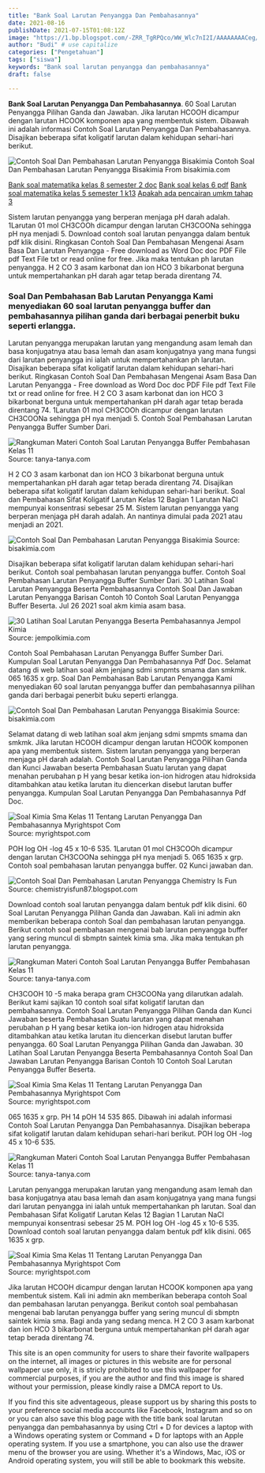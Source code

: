 ```yaml
---
title: "Bank Soal Larutan Penyangga Dan Pembahasannya"
date: 2021-08-16
publishDate: 2021-07-15T01:08:12Z
image: "https://1.bp.blogspot.com/-ZRR_TgRPQco/WW_Wlc7nI2I/AAAAAAAACeg/5j5J9rOvfKAysV87UMS9OK5FvRj5M5igACLcBGAs/s1600/jawaban%2Bsoal%2Blarutan%2Bbuffer%2B5.jpg"
author: "Budi" # use capitalize
categories: ["Pengetahuan"]
tags: ["siswa"]
keywords: "Bank soal larutan penyangga dan pembahasannya"
draft: false

---
```

<script type='text/javascript' src='//pl15944992.alternativecpmgate.com/6c/6f/d6/6c6fd630211742b4db132bd23b46b946.js'></script>
<script type='text/javascript' src='//pl15944975.alternativecpmgate.com/86/71/9a/86719ae0c65e9b2f7eb2905a08638c06.js'></script>
**Bank Soal Larutan Penyangga Dan Pembahasannya**. 60 Soal Larutan Penyangga Pilihan Ganda dan Jawaban. Jika larutan HCOOH dicampur dengan larutan HCOOK komponen apa yang membentuk sistem. Dibawah ini adalah informasi Contoh Soal Larutan Penyangga Dan Pembahasannya. Disajikan beberapa sifat koligatif larutan dalam kehidupan sehari-hari berikut.

![Contoh Soal Dan Pembahasan Larutan Penyangga Bisakimia](https://i2.wp.com/bisakimia.com/wp-content/uploads/2020/04/ph-asam-2-1.png?resize=549%2C635&amp;ssl=1 "Contoh Soal Dan Pembahasan Larutan Penyangga Bisakimia")
Contoh Soal Dan Pembahasan Larutan Penyangga Bisakimia From bisakimia.com

[Bank soal matematika kelas 8 semester 2 doc](/bank-soal-matematika-kelas-8-semester-2-doc/)
[Bank soal kelas 6 pdf](/bank-soal-kelas-6-pdf/)
[Bank soal matematika kelas 5 semester 1 k13](/bank-soal-matematika-kelas-5-semester-1-k13/)
[Apakah ada pencairan umkm tahap 3](/apakah-ada-pencairan-umkm-tahap-3/)

Sistem larutan penyangga yang berperan menjaga pH darah adalah. 1Larutan 01 mol CH3COOh dicampur dengan larutan CH3COONa sehingga pH nya menjadi 5. Download contoh soal larutan penyangga dalam bentuk pdf klik disini. Ringkasan Contoh Soal Dan Pembahasan Mengenai Asam Basa Dan Larutan Penyangga - Free download as Word Doc doc PDF File pdf Text File txt or read online for free. Jika maka tentukan ph larutan penyangga. H 2 CO 3 asam karbonat dan ion HCO 3 bikarbonat berguna untuk mempertahankan pH darah agar tetap berada direntang 74.

### Soal Dan Pembahasan Bab Larutan Penyangga Kami menyediakan 60 soal larutan penyangga buffer dan pembahasannya pilihan ganda dari berbagai penerbit buku seperti erlangga.

Larutan penyangga merupakan larutan yang mengandung asam lemah dan basa konjugatnya atau basa lemah dan asam konjugatnya yang mana fungsi dari larutan penyangga ini ialah untuk mempertahankan ph larutan. Disajikan beberapa sifat koligatif larutan dalam kehidupan sehari-hari berikut. Ringkasan Contoh Soal Dan Pembahasan Mengenai Asam Basa Dan Larutan Penyangga - Free download as Word Doc doc PDF File pdf Text File txt or read online for free. H 2 CO 3 asam karbonat dan ion HCO 3 bikarbonat berguna untuk mempertahankan pH darah agar tetap berada direntang 74. 1Larutan 01 mol CH3COOh dicampur dengan larutan CH3COONa sehingga pH nya menjadi 5. Contoh Soal Pembahasan Larutan Penyangga Buffer Sumber Dari.


![Rangkuman Materi Contoh Soal Larutan Penyangga Buffer Pembahasan Kelas 11](https://tanya-tanya.com/wp-content/uploads/2016/02/peny1.png "Rangkuman Materi Contoh Soal Larutan Penyangga Buffer Pembahasan Kelas 11")
Source: tanya-tanya.com

H 2 CO 3 asam karbonat dan ion HCO 3 bikarbonat berguna untuk mempertahankan pH darah agar tetap berada direntang 74. Disajikan beberapa sifat koligatif larutan dalam kehidupan sehari-hari berikut. Soal dan Pembahasan Sifat Koligatif Larutan Kelas 12 Bagian 1 Larutan NaCl mempunyai konsentrasi sebesar 25 M. Sistem larutan penyangga yang berperan menjaga pH darah adalah. An nantinya dimulai pada 2021 atau menjadi an 2021.

![Contoh Soal Dan Pembahasan Larutan Penyangga Bisakimia](https://i2.wp.com/bisakimia.com/wp-content/uploads/2020/04/poh-2.png?resize=504%2C582&amp;ssl=1 "Contoh Soal Dan Pembahasan Larutan Penyangga Bisakimia")
Source: bisakimia.com

Disajikan beberapa sifat koligatif larutan dalam kehidupan sehari-hari berikut. Contoh soal pembahasan larutan penyangga buffer. Contoh Soal Pembahasan Larutan Penyangga Buffer Sumber Dari. 30 Latihan Soal Larutan Penyangga Beserta Pembahasannya Contoh Soal Dan Jawaban Larutan Penyangga Barisan Contoh 10 Contoh Soal Larutan Penyangga Buffer Beserta. Jul 26 2021 soal akm kimia asam basa.

![30 Latihan Soal Larutan Penyangga Beserta Pembahasannya Jempol Kimia](https://jempolkimia.com/wp-content/uploads/2019/01/latihan-larutan-penyangga-2-285x300.png "30 Latihan Soal Larutan Penyangga Beserta Pembahasannya Jempol Kimia")
Source: jempolkimia.com

Contoh Soal Pembahasan Larutan Penyangga Buffer Sumber Dari. Kumpulan Soal Larutan Penyangga Dan Pembahasannya Pdf Doc. Selamat datang di web latihan soal akm jenjang sdmi smpmts smama dan smkmk. 065 1635 x grp. Soal Dan Pembahasan Bab Larutan Penyangga Kami menyediakan 60 soal larutan penyangga buffer dan pembahasannya pilihan ganda dari berbagai penerbit buku seperti erlangga.

![Contoh Soal Dan Pembahasan Larutan Penyangga Bisakimia](https://i2.wp.com/bisakimia.com/wp-content/uploads/2020/04/ph-asam-2-1.png?resize=549%2C635&amp;ssl=1 "Contoh Soal Dan Pembahasan Larutan Penyangga Bisakimia")
Source: bisakimia.com

Selamat datang di web latihan soal akm jenjang sdmi smpmts smama dan smkmk. Jika larutan HCOOH dicampur dengan larutan HCOOK komponen apa yang membentuk sistem. Sistem larutan penyangga yang berperan menjaga pH darah adalah. Contoh Soal Larutan Penyangga Pilihan Ganda dan Kunci Jawaban beserta Pembahasan Suatu larutan yang dapat menahan perubahan p H yang besar ketika ion-ion hidrogen atau hidroksida ditambahkan atau ketika larutan itu diencerkan disebut larutan buffer penyangga. Kumpulan Soal Larutan Penyangga Dan Pembahasannya Pdf Doc.

![Soal Kimia Sma Kelas 11 Tentang Larutan Penyangga Dan Pembahasannya Myrightspot Com](https://1.bp.blogspot.com/-bO2zJWWP0QI/WW_Wi5sMdMI/AAAAAAAACeM/TXdSs5Uf9P4wW63WxzyS5qAViWfB-TRHwCLcBGAs/s1600/jawaban%2Bsoal%2Blarutan%2Bbuffer%2B1.jpg "Soal Kimia Sma Kelas 11 Tentang Larutan Penyangga Dan Pembahasannya Myrightspot Com")
Source: myrightspot.com

POH log OH -log 45 x 10-6 535. 1Larutan 01 mol CH3COOh dicampur dengan larutan CH3COONa sehingga pH nya menjadi 5. 065 1635 x grp. Contoh soal pembahasan larutan penyangga buffer. 02 Kunci jawaban dan.

![Contoh Soal Dan Pembahasan Larutan Penyangga Chemistry Is Fun](https://4.bp.blogspot.com/-v6hIB_k6P4w/XN5RlGoozwI/AAAAAAAABZk/SscTA8HkFMcEJJ3UIFAinAN01nBAZMvygCLcBGAs/s1600/Soal%2Bdan%2BPembahasan%2BLarutan%2BPenyangga_006.png "Contoh Soal Dan Pembahasan Larutan Penyangga Chemistry Is Fun")
Source: chemistryisfun87.blogspot.com

Download contoh soal larutan penyangga dalam bentuk pdf klik disini. 60 Soal Larutan Penyangga Pilihan Ganda dan Jawaban. Kali ini admin akn memberikan beberapa contoh Soal dan pembahasan larutan penyangga. Berikut contoh soal pembahasan mengenai bab larutan penyangga buffer yang sering muncul di sbmptn saintek kimia sma. Jika maka tentukan ph larutan penyangga.

![Rangkuman Materi Contoh Soal Larutan Penyangga Buffer Pembahasan Kelas 11](https://tanya-tanya.com/wp-content/uploads/2016/02/buf.png "Rangkuman Materi Contoh Soal Larutan Penyangga Buffer Pembahasan Kelas 11")
Source: tanya-tanya.com

CH3COOH 10 -5 maka berapa gram CH3COONa yang dilarutkan adalah. Berikut kami sajikan 10 contoh soal sifat koligatif larutan dan pembahasannya. Contoh Soal Larutan Penyangga Pilihan Ganda dan Kunci Jawaban beserta Pembahasan Suatu larutan yang dapat menahan perubahan p H yang besar ketika ion-ion hidrogen atau hidroksida ditambahkan atau ketika larutan itu diencerkan disebut larutan buffer penyangga. 60 Soal Larutan Penyangga Pilihan Ganda dan Jawaban. 30 Latihan Soal Larutan Penyangga Beserta Pembahasannya Contoh Soal Dan Jawaban Larutan Penyangga Barisan Contoh 10 Contoh Soal Larutan Penyangga Buffer Beserta.

![Soal Kimia Sma Kelas 11 Tentang Larutan Penyangga Dan Pembahasannya Myrightspot Com](https://4.bp.blogspot.com/-nq8oj2ZgL-k/WW_WlFWRP4I/AAAAAAAACek/GwQzZUZmCdkSXeo-T2Q8GtAUVGQOpAhoQCLcBGAs/s1600/jawaban%2Bsoal%2Blarutan%2Bbuffer%2B5.4.jpg "Soal Kimia Sma Kelas 11 Tentang Larutan Penyangga Dan Pembahasannya Myrightspot Com")
Source: myrightspot.com

065 1635 x grp. PH 14 pOH 14 535 865. Dibawah ini adalah informasi Contoh Soal Larutan Penyangga Dan Pembahasannya. Disajikan beberapa sifat koligatif larutan dalam kehidupan sehari-hari berikut. POH log OH -log 45 x 10-6 535.

![Rangkuman Materi Contoh Soal Larutan Penyangga Buffer Pembahasan Kelas 11](https://tanya-tanya.com/wp-content/uploads/2016/02/2peny.png "Rangkuman Materi Contoh Soal Larutan Penyangga Buffer Pembahasan Kelas 11")
Source: tanya-tanya.com

Larutan penyangga merupakan larutan yang mengandung asam lemah dan basa konjugatnya atau basa lemah dan asam konjugatnya yang mana fungsi dari larutan penyangga ini ialah untuk mempertahankan ph larutan. Soal dan Pembahasan Sifat Koligatif Larutan Kelas 12 Bagian 1 Larutan NaCl mempunyai konsentrasi sebesar 25 M. POH log OH -log 45 x 10-6 535. Download contoh soal larutan penyangga dalam bentuk pdf klik disini. 065 1635 x grp.

![Soal Kimia Sma Kelas 11 Tentang Larutan Penyangga Dan Pembahasannya Myrightspot Com](https://1.bp.blogspot.com/-ZRR_TgRPQco/WW_Wlc7nI2I/AAAAAAAACeg/5j5J9rOvfKAysV87UMS9OK5FvRj5M5igACLcBGAs/s1600/jawaban%2Bsoal%2Blarutan%2Bbuffer%2B5.jpg "Soal Kimia Sma Kelas 11 Tentang Larutan Penyangga Dan Pembahasannya Myrightspot Com")
Source: myrightspot.com

Jika larutan HCOOH dicampur dengan larutan HCOOK komponen apa yang membentuk sistem. Kali ini admin akn memberikan beberapa contoh Soal dan pembahasan larutan penyangga. Berikut contoh soal pembahasan mengenai bab larutan penyangga buffer yang sering muncul di sbmptn saintek kimia sma. Bagi anda yang sedang menca. H 2 CO 3 asam karbonat dan ion HCO 3 bikarbonat berguna untuk mempertahankan pH darah agar tetap berada direntang 74.

This site is an open community for users to share their favorite wallpapers on the internet, all images or pictures in this website are for personal wallpaper use only, it is stricly prohibited to use this wallpaper for commercial purposes, if you are the author and find this image is shared without your permission, please kindly raise a DMCA report to Us.

If you find this site adventageous, please support us by sharing this posts to your preference social media accounts like Facebook, Instagram and so on or you can also save this blog page with the title bank soal larutan penyangga dan pembahasannya by using Ctrl + D for devices a laptop with a Windows operating system or Command + D for laptops with an Apple operating system. If you use a smartphone, you can also use the drawer menu of the browser you are using. Whether it's a Windows, Mac, iOS or Android operating system, you will still be able to bookmark this website.
